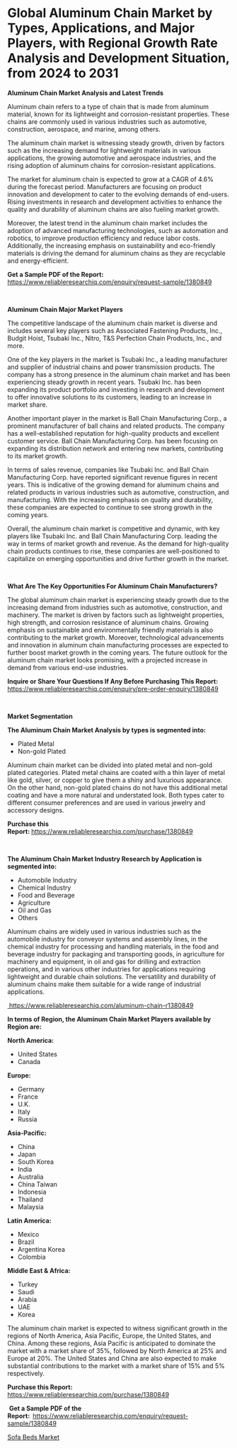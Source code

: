 <p><h1>Global Aluminum Chain Market by Types, Applications, and Major Players, with Regional Growth Rate Analysis and Development Situation, from 2024 to 2031</h1></p><p><strong>Aluminum Chain Market Analysis and Latest Trends</strong></p>
<p><p>Aluminum chain refers to a type of chain that is made from aluminum material, known for its lightweight and corrosion-resistant properties. These chains are commonly used in various industries such as automotive, construction, aerospace, and marine, among others.</p><p>The aluminum chain market is witnessing steady growth, driven by factors such as the increasing demand for lightweight materials in various applications, the growing automotive and aerospace industries, and the rising adoption of aluminum chains for corrosion-resistant applications.</p><p>The market for aluminum chain is expected to grow at a CAGR of 4.6% during the forecast period. Manufacturers are focusing on product innovation and development to cater to the evolving demands of end-users. Rising investments in research and development activities to enhance the quality and durability of aluminum chains are also fueling market growth.</p><p>Moreover, the latest trend in the aluminum chain market includes the adoption of advanced manufacturing technologies, such as automation and robotics, to improve production efficiency and reduce labor costs. Additionally, the increasing emphasis on sustainability and eco-friendly materials is driving the demand for aluminum chains as they are recyclable and energy-efficient.</p></p>
<p><strong>Get a Sample PDF of the Report:&nbsp;</strong> <a href="https://www.reliableresearchiq.com/enquiry/request-sample/1380849">https://www.reliableresearchiq.com/enquiry/request-sample/1380849</a></p>
<p>&nbsp;</p>
<p><strong>Aluminum Chain Major Market Players</strong></p>
<p><p>The competitive landscape of the aluminum chain market is diverse and includes several key players such as Associated Fastening Products, Inc., Budgit Hoist, Tsubaki Inc., Nitro, T&S Perfection Chain Products, Inc., and more.</p><p>One of the key players in the market is Tsubaki Inc., a leading manufacturer and supplier of industrial chains and power transmission products. The company has a strong presence in the aluminum chain market and has been experiencing steady growth in recent years. Tsubaki Inc. has been expanding its product portfolio and investing in research and development to offer innovative solutions to its customers, leading to an increase in market share.</p><p>Another important player in the market is Ball Chain Manufacturing Corp., a prominent manufacturer of ball chains and related products. The company has a well-established reputation for high-quality products and excellent customer service. Ball Chain Manufacturing Corp. has been focusing on expanding its distribution network and entering new markets, contributing to its market growth.</p><p>In terms of sales revenue, companies like Tsubaki Inc. and Ball Chain Manufacturing Corp. have reported significant revenue figures in recent years. This is indicative of the growing demand for aluminum chains and related products in various industries such as automotive, construction, and manufacturing. With the increasing emphasis on quality and durability, these companies are expected to continue to see strong growth in the coming years.</p><p>Overall, the aluminum chain market is competitive and dynamic, with key players like Tsubaki Inc. and Ball Chain Manufacturing Corp. leading the way in terms of market growth and revenue. As the demand for high-quality chain products continues to rise, these companies are well-positioned to capitalize on emerging opportunities and drive further growth in the market.</p></p>
<p>&nbsp;</p>
<p><strong>What Are The Key Opportunities For Aluminum Chain Manufacturers?</strong></p>
<p><p>The global aluminum chain market is experiencing steady growth due to the increasing demand from industries such as automotive, construction, and machinery. The market is driven by factors such as lightweight properties, high strength, and corrosion resistance of aluminum chains. Growing emphasis on sustainable and environmentally friendly materials is also contributing to the market growth. Moreover, technological advancements and innovation in aluminum chain manufacturing processes are expected to further boost market growth in the coming years. The future outlook for the aluminum chain market looks promising, with a projected increase in demand from various end-use industries.</p></p>
<p><strong>Inquire or Share Your Questions If Any Before Purchasing This Report:</strong> <a href="https://www.reliableresearchiq.com/enquiry/pre-order-enquiry/1380849">https://www.reliableresearchiq.com/enquiry/pre-order-enquiry/1380849</a></p>
<p>&nbsp;</p>
<p><strong>Market Segmentation</strong></p>
<p><strong>The Aluminum Chain Market Analysis by types is segmented into:</strong></p>
<p><ul><li>Plated Metal</li><li>Non-gold Plated</li></ul></p>
<p><p>Aluminum chain market can be divided into plated metal and non-gold plated categories. Plated metal chains are coated with a thin layer of metal like gold, silver, or copper to give them a shiny and luxurious appearance. On the other hand, non-gold plated chains do not have this additional metal coating and have a more natural and understated look. Both types cater to different consumer preferences and are used in various jewelry and accessory designs.</p></p>
<p><strong>Purchase this Report:&nbsp;</strong><a href="https://www.reliableresearchiq.com/purchase/1380849">https://www.reliableresearchiq.com/purchase/1380849</a></p>
<p>&nbsp;</p>
<p><strong>The Aluminum Chain Market Industry Research by Application is segmented into:</strong></p>
<p><ul><li>Automobile Industry</li><li>Chemical Industry</li><li>Food and Beverage</li><li>Agriculture</li><li>Oil and Gas</li><li>Others</li></ul></p>
<p><p>Aluminum chains are widely used in various industries such as the automobile industry for conveyor systems and assembly lines, in the chemical industry for processing and handling materials, in the food and beverage industry for packaging and transporting goods, in agriculture for machinery and equipment, in oil and gas for drilling and extraction operations, and in various other industries for applications requiring lightweight and durable chain solutions. The versatility and durability of aluminum chains make them suitable for a wide range of industrial applications.</p></p>
<p><a href="https://www.reliableresearchiq.com/aluminum-chain-r1380849">&nbsp;https://www.reliableresearchiq.com/aluminum-chain-r1380849</a></p>
<p><strong>In terms of Region, the Aluminum Chain Market Players available by Region are:</strong></p>
<p>
    <p> <strong> North America: </strong>
        <ul>
            <li>United States</li>
            <li>Canada</li>
        </ul>
        </p> 
    <p> <strong> Europe: </strong>
        <ul>
            <li>Germany</li>
            <li>France</li>
            <li>U.K.</li>
            <li>Italy</li>
            <li>Russia</li>
        </ul>
        </p> 
    <p> <strong> Asia-Pacific: </strong>
        <ul>
            <li>China</li>
            <li>Japan</li>
            <li>South Korea</li>
            <li>India</li>
            <li>Australia</li>
            <li>China Taiwan</li>
            <li>Indonesia</li>
            <li>Thailand</li>
            <li>Malaysia</li>
        </ul>
        </p> 
    <p> <strong> Latin America: </strong>
        <ul>
            <li>Mexico</li>
            <li>Brazil</li>
            <li>Argentina Korea</li>
            <li>Colombia</li>
        </ul>
        </p> 
    <p> <strong> Middle East & Africa: </strong>
        <ul>
            <li>Turkey</li>
            <li>Saudi</li>
            <li>Arabia</li>
            <li>UAE</li>
            <li>Korea</li>
        </ul>
    </p>
    </p>
<p><p>The aluminum chain market is expected to witness significant growth in the regions of North America, Asia Pacific, Europe, the United States, and China. Among these regions, Asia Pacific is anticipated to dominate the market with a market share of 35%, followed by North America at 25% and Europe at 20%. The United States and China are also expected to make substantial contributions to the market with a market share of 15% and 5% respectively.</p></p>
<p><strong>Purchase this Report: </strong><a href="https://www.reliableresearchiq.com/purchase/1380849">https://www.reliableresearchiq.com/purchase/1380849</a></p>
<p>&nbsp;<strong>Get a Sample PDF of the Report:&nbsp;&nbsp;</strong><a href="https://www.reliableresearchiq.com/enquiry/request-sample/1380849">https://www.reliableresearchiq.com/enquiry/request-sample/1380849</a></p>
<p><strong></strong></p>
<p><p><a href="https://view.publitas.com/reportprime-1/sofa-beds-market-outlook-and-forecast-from-2024-to-2031/">Sofa Beds Market</a></p></p>